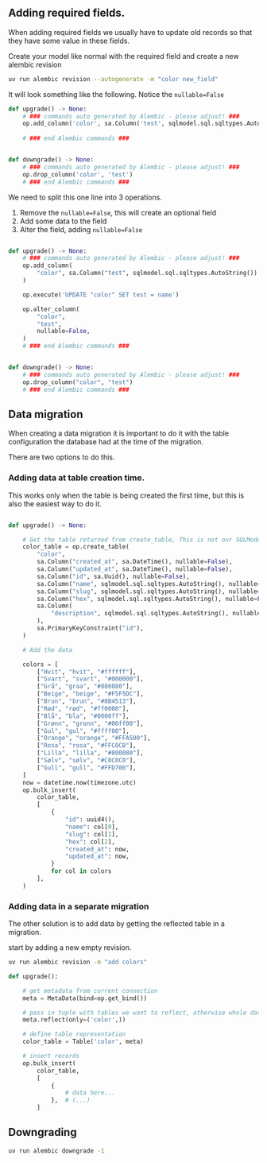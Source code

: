 
## Adding required fields.

When adding required fields we usually have to update old records so that they have some value in these fields.

Create your model like normal with the required field and create a new alembic revision

```sh
uv run alembic revision --autogenerate -m "color new_field"
```

It will look something like the following. Notice the `nullable=False`

```python
def upgrade() -> None:
    # ### commands auto generated by Alembic - please adjust! ###
    op.add_column('color', sa.Column('test', sqlmodel.sql.sqltypes.AutoString(), nullable=False))
    
    # ### end Alembic commands ###


def downgrade() -> None:
    # ### commands auto generated by Alembic - please adjust! ###
    op.drop_column('color', 'test')
    # ### end Alembic commands ###

```

We need to split this one line into 3 operations.

1. Remove the `nullable=False`, this will create an optional field
2. Add some data to the field
3. Alter the field, adding `nullable=False`

```python

def upgrade() -> None:
    # ### commands auto generated by Alembic - please adjust! ###
    op.add_column(
        "color", sa.Column("test", sqlmodel.sql.sqltypes.AutoString())
    )

    op.execute('UPDATE "color" SET test = name')

    op.alter_column(
        "color",
        "test",
        nullable=False,
    )
    # ### end Alembic commands ###


def downgrade() -> None:
    # ### commands auto generated by Alembic - please adjust! ###
    op.drop_column("color", "test")
    # ### end Alembic commands ###
```


## Data migration

When creating a data migration it is important to do it with the table configuration the database had at the time of the migration.

There are two options to do this.

### Adding data at table creation time.

This works only when the table is being created the first time, but this is also the easiest way to do it.

```python

def upgrade() -> None:

    # Get the table returned from create_table, This is not our SQLModel instance, but a specific representation of the table in this migration.
    color_table = op.create_table(
        "color",
        sa.Column("created_at", sa.DateTime(), nullable=False),
        sa.Column("updated_at", sa.DateTime(), nullable=False),
        sa.Column("id", sa.Uuid(), nullable=False),
        sa.Column("name", sqlmodel.sql.sqltypes.AutoString(), nullable=False),
        sa.Column("slug", sqlmodel.sql.sqltypes.AutoString(), nullable=False),
        sa.Column("hex", sqlmodel.sql.sqltypes.AutoString(), nullable=False),
        sa.Column(
            "description", sqlmodel.sql.sqltypes.AutoString(), nullable=True
        ),
        sa.PrimaryKeyConstraint("id"),
    )

    # Add the data

    colors = [
        ["Hvit", "hvit", "#ffffff"],
        ["Svart", "svart", "#000000"],
        ["Grå", "graa", "#808080"],
        ["Beige", "beige", "#F5F5DC"],
        ["Brun", "brun", "#8B4513"],
        ["Rød", "rød", "#ff0000"],
        ["Blå", "bla", "#0000ff"],
        ["Grønn", "gronn", "#00ff00"],
        ["Gul", "gul", "#ffff00"],
        ["Orange", "orange", "#FFA500"],
        ["Rosa", "rosa", "#FFC0CB"],
        ["Lilla", "lilla", "#800080"],
        ["Sølv", "sølv", "#C0C0C0"],
        ["Gull", "gull", "#FFD700"],
    ]
    now = datetime.now(timezone.utc)
    op.bulk_insert(
        color_table,
        [
            {
                "id": uuid4(),
                "name": col[0],
                "slug": col[1],
                "hex": col[2],
                "created_at": now,
                "updated_at": now,
            }
            for col in colors
        ],
    )

```

### Adding data in a separate migration


The other solution is to add data by getting the reflected table in a migration.

start by adding a new empty revision.

```sh
uv run alembic revision -m "add colors"
```

```python
def upgrade():

    # get metadata from current connection
    meta = MetaData(bind=op.get_bind())

    # pass in tuple with tables we want to reflect, otherwise whole database will get reflected
    meta.reflect(only=('color',))

    # define table representation
    color_table = Table('color', meta)

    # insert records
    op.bulk_insert(
        color_table,
        [
            {
                # data here...
            },  # (...)
        ]

```


## Downgrading


```sh
uv run alembic downgrade -1
```
